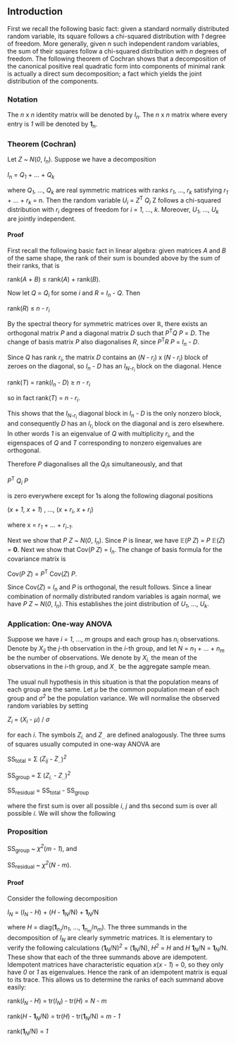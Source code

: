 
## Introduction

First we recall the following basic fact: given a standard normally distributed random variable, its square follows a chi-squared distribution with <em>1</em> degree of freedom. More generally, given <em>n</em> such independent random variables, the sum of their squares follow a chi-squared distribution with <em>n</em> degrees of freedom. The following theorem of Cochran shows that a decomposition of the canonical positive real quadratic form into components of minimal rank is actually a direct sum decomposition; a fact which yields the joint distribution of the components. 

### Notation

The <em>n</em> x <em>n</em> identity matrix will be denoted by <em>I<sub>n</sub></em>.
The <em>n</em> x <em>n</em> matrix where every entry is <em>1</em> will be denoted by <b>1</b><em><sub>n</sub></em>.

### Theorem (Cochran)
Let <em>Z</em> ~ <em>N</em>(<em>0</em>, <em>I<sub>n</sub></em>). Suppose we have a decomposition

<em>I<sub>n</sub></em> = <em>Q<sub>1</sub></em> + ... + <em>Q<sub>k</sub></em>

where <em>Q<sub>1</sub></em>, ..., <em>Q<sub>k</sub></em> are real symmetric matrices with ranks <em>r<sub>1</sub></em>, ..., <em>r<sub>k</sub></em>
satisfying <em>r<sub>1</sub></em> + ... + <em>r<sub>k</sub></em> = n. Then the random variable <em>U<sub>i</sub></em> = <em>Z</em><sup>T</sup> <em>Q<sub>i</sub></em> Z
follows a chi-squared distribution with <em>r<sub>i</sub></em> degrees of freedom for <em>i</em> = <em>1</em>, ..., <em>k</em>.
Moreover, <em>U<sub>1</sub></em>, ..., <em>U<sub>k</sub></em> are jointly independent.

#### Proof
First recall the following basic fact in linear algebra: given matrices <em>A</em> and <em>B</em> of the same 
shape, the rank of their sum is bounded above by the sum of their ranks, that is

rank(<em>A</em> + <em>B</em>) &le; rank(<em>A</em>) + rank(<em>B</em>).

Now let <em>Q</em> = <em>Q<sub>i</sub></em> for some <em>i</em> and <em>R</em> = <em>I<sub>n</sub></em> - <em>Q</em>. Then

rank(<em>R</em>)  &le; <em>n</em> - <em>r<sub>i</sub></em> 

By the spectral theory for symmetric matrices over ℝ, there exists an orthogonal matrix <em>P</em> and a 
diagonal matrix <em>D</em> such that <em>P</em><sup>T</sup><em>Q</em> <em>P</em> = <em>D</em>. 
The change of basis matrix <em>P</em> also diagonalises <em>R</em>, since <em>P</em><sup>T</sup><em>R</em> <em>P</em> = <em>I<sub>n</sub></em> - <em>D</em>.

Since <em>Q</em> has rank <em>r<sub>i</sub></em>, the matrix <em>D</em> contains an (<em>N</em> - <em>r<sub>i</sub></em>) x (<em>N</em> - <em>r<sub>i</sub></em>)
block of zeroes on the diagonal, so <em>I<sub>n</sub></em> - <em>D</em> has an <em>I<sub>N-r<sub>i</sub></sub></em> block on the
diagonal. Hence

rank(<em>T</em>) =  rank(<em>I<sub>n</sub></em> - <em>D</em>) &ge; <em>n - r<sub>i</sub></sub></em>

so in fact rank(<em>T</em>) = <em>n - r<sub>i</sub></sub></em>. 

This shows that the <em>I<sub>N-r<sub>i</sub></sub></em> diagonal block in <em>I<sub>n</sub></em> - <em>D</em> 
is the only nonzero block, and 
consequently <em>D</em> has an <em>I<sub>r<sub>i</sub></sub></em> block on the diagonal and is zero elsewhere. 
In other words 
<em>1</em> is an eigenvalue of <em>Q</em> with multiplicity <em>r<sub>i</sub></em>, 
and the eigenspaces of <em>Q</em> and <em>T</em> 
corresponding to nonzero eigenvalues are orthogonal.

Therefore <em>P</em> diagonalises all the <em>Q<sub>i</sub></em>s simultaneously, and that

<em>P</em><sup>T</sup> <em>Q<sub>i</sub></em> <em>P</em> 

is zero everywhere except for 1s along the following diagonal positions

(<em>x</em> + <em>1</em>, <em>x</em> + <em>1</em>) , ..., (<em>x</em> + <em>r<sub>i</sub></em>, <em>x</em> + <em>r<sub>i</sub></em>)

where x = <em>r<sub>1</sub></em> + ... + <em>r<sub>i-1</sub></em>.

Next we show that <em>P</em> <em>Z</em> ~ <em>N</em>(<em>0</em>, <em>I<sub>n</sub></em>). Since <em>P</em> is linear, 
we have 𝔼(<em>P</em> <em>Z</em>) = <em>P</em> 𝔼(<em>Z</em>) = <b>0</b>. Next we show that 
Cov(<em>P</em> <em>Z</em>) = <em>I<sub>n</sub></em>. 
The change of basis formula for the covariance matrix is 

Cov(<em>P</em> <em>Z</em>) = <em>P</em><sup>T</sup> Cov(<em>Z</em>) <em>P</em>.

Since Cov(<em>Z</em>) = <em>I<sub>n</sub></em> and <em>P</em> is orthogonal, the result follows. 
Since a linear combination of normally distributed random variables is again normal, 
we have <em>P</em> <em>Z</em> ~ <em>N</em>(<em>0</em>, <em>I<sub>n</sub></em>). This establishes
the joint distribution of <em>U<sub>1</sub></em>, ..., <em>U<sub>k</sub></em>.

### Application: One-way ANOVA

Suppose we have <em>i</em> = <em>1</em>, ..., <em>m</em> groups and each group has <em>n<sub>i</sub></em> observations.
Denote by <em>X<sub>ij</sub></em> the <em>j</em>-th observation in the <em>i</em>-th group, and let <em>N</em> = 
<em>n<sub>1</sub></em> + ... + <em>n<sub>m</sub></em> be the number of observations. We denote by <em>X<sub>i.</sub></em>
the mean of the observations in the <em>i</em>-th group, and <em>X<sub>..</sub></em> be the aggregate sample mean.

The usual null hypothesis in this situation is that the population means of each group are the same. Let <em>&mu;</em> be the common population mean of each group and <em>&sigma;<sup>2</sup></em> be the population variance. We will normalise the observed random variables by setting

<em>Z<sub>i</sub></em> = (<em>X<sub>i</sub></em> - <em>&mu;</em>) / <em>&sigma;</em>

for each <em>i</em>. The symbols <em>Z<sub>i.</sub></em> and <em>Z<sub>..</sub></em> are defined analogously. The three sums of squares usually computed in one-way ANOVA are 

SS<sub>total</sub>    = &Sigma; (<em>Z<sub>ij</sub></em> - <em>Z<sub>..</sub></em>)<sup><em>2</em></sup>

SS<sub>group</sub>    = &Sigma; (<em>Z<sub>i.</sub></em> - <em>Z<sub>..</sub></em>)<sup><em>2</em></sup>

SS<sub>residual</sub> = SS<sub>total</sub> - SS<sub>group</sub> 

where the first sum is over all possible <em>i</em>, <em>j</em> and ths second sum is over all possible <em>i</em>. We will show the following

### Proposition

SS<sub>group</sub> ~ <em>&chi;<sup>2</sup></em>(<em>m</em> - <em>1</em>), and

SS<sub>residual</sub> ~ <em>&chi;<sup>2</sup></em>(<em>N</em> - <em>m</em>).

#### Proof
Consider the following decomposition 

<em>I<sub>N</sub></em> = (<em>I<sub>N</sub></em> - <em>H</em>) + (<em>H</em> - <b>1</b><sub><em>N</em></sub>/N) + <b>1</b><sub><em>N</em></sub>/N

where <em>H</em> = diag(<b>1</b><sub><em>n<sub>1</sub></em></sub>/<em>n<sub>1</sub></em>, ..., <b>1</b><sub><em>n<sub>m</sub></em></sub>/<em>n<sub>m</sub></em>). The three summands in the decomposition of <em>I<sub>N</sub></em> are clearly symmetric matrices. It is elementary to verify the following calculations (<b>1</b><sub><em>N</em></sub>/N)<sup><em>2</em></sup> = (<b>1</b><sub><em>N</em></sub>/N), <em>H<sup>2</sup></em> = <em>H</em> and <em>H</em> <b>1</b><sub><em>N</em></sub>/N = <b>1</b><sub><em>N</em></sub>/N. These show that each of the three summands above are idempotent. Idempotent matrices have characteristic equation <em>x</em>(<em>x</em> - <em>1</em>) = 0, so they only have <em>0</em> or <em>1</em> as eigenvalues. Hence the rank of an idempotent matrix is equal to its trace. This allows us to determine the ranks of each summand above easily:

rank(<em>I<sub>N</sub></em> - <em>H</em>) = tr(<em>I<sub>N</sub></em>) - tr(<em>H</em>) = <em>N</em> - <em>m</em>

rank(<em>H</em> - <b>1</b><sub><em>N</em></sub>/N) = tr(<em>H</em>) - tr(<b>1</b><sub><em>N</em></sub>/N) = <em>m</em> - <em>1</em>

rank(<b>1</b><sub><em>N</em></sub>/N) = <em>1</em>
